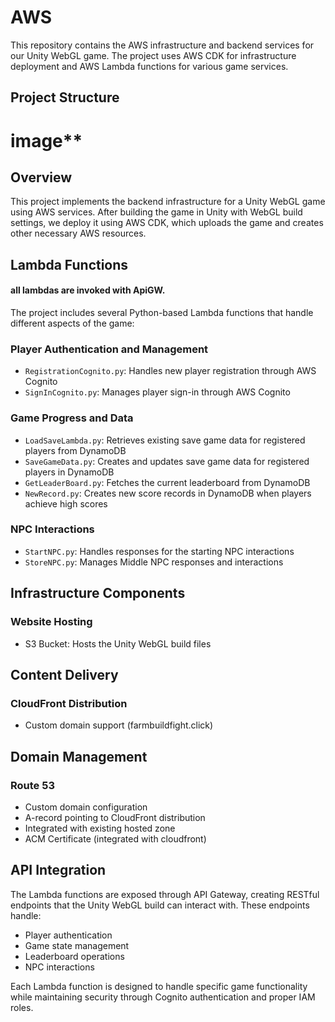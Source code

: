 # AWS

This repository contains the AWS infrastructure and backend services for our Unity WebGL game. The project uses AWS CDK for infrastructure deployment and AWS Lambda functions for various game services.

## Project Structure

# ****image******

## Overview

This project implements the backend infrastructure for a Unity WebGL game using AWS services. After building the game in Unity with WebGL build settings, we deploy it using AWS CDK, which uploads the game and creates other necessary AWS resources.

## Lambda Functions
#### all lambdas are invoked with ApiGW.
The project includes several Python-based Lambda functions that handle different aspects of the game:

### Player Authentication and Management
- `RegistrationCognito.py`: Handles new player registration through AWS Cognito
- `SignInCognito.py`: Manages player sign-in through AWS Cognito

### Game Progress and Data
- `LoadSaveLambda.py`: Retrieves existing save game data for registered players from DynamoDB
- `SaveGameData.py`: Creates and updates save game data for registered players in DynamoDB
- `GetLeaderBoard.py`: Fetches the current leaderboard from DynamoDB
- `NewRecord.py`: Creates new score records in DynamoDB when players achieve high scores

### NPC Interactions
- `StartNPC.py`: Handles responses for the starting NPC interactions
- `StoreNPC.py`: Manages Middle NPC responses and interactions


## Infrastructure Components
### Website Hosting

- S3 Bucket: Hosts the Unity WebGL build files

## Content Delivery

### CloudFront Distribution

- Custom domain support (farmbuildfight.click)


## Domain Management

### Route 53

- Custom domain configuration
- A-record pointing to CloudFront distribution
- Integrated with existing hosted zone
- ACM Certificate (integrated with cloudfront)


## API Integration

The Lambda functions are exposed through API Gateway, creating RESTful endpoints that the Unity WebGL build can interact with. These endpoints handle:
- Player authentication
- Game state management
- Leaderboard operations
- NPC interactions

Each Lambda function is designed to handle specific game functionality while maintaining security through Cognito authentication and proper IAM roles.
